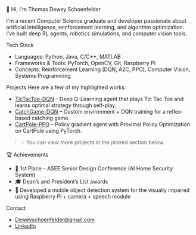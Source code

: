 👋 Hi, I'm Thomas Dewey Schoenfelder

I'm a recent Computer Science graduate and developer passionate about artificial intelligence, reinforcement learning, and algorithm optimization.
I’ve built deep RL agents, robotics simulations, and computer vision tools.

Tech Stack
- Languages: Python, Java, C/C++, MATLAB
- Frameworks & Tools: PyTorch, OpenCV, Git, Raspberry Pi
- Concepts: Reinforcement Learning (DQN, A2C, PPO), Computer Vision, Systems Programming

Projects
Here are a few of my highlighted works:

- [TicTacToe-DQN](https://github.com/DeweyScho/TicTacToe-DQN) – Deep Q-Learning agent that plays Tic Tac Toe and learns optimal strategy through self-play.
- [CatchGame-DQN](https://github.com/DeweyScho/CatchGame-DQN) – Custom environment + DQN training for a reflex-based catching game.
- [CartPole-PPO](https://github.com/DeweyScho/CartPole-PPO) – Policy gradient agent with Proximal Policy Optimization on CartPole using PyTorch.

> 💡 You can view more projects in the pinned section below.




🏆 Achievements
- 🥇 1st Place – ASEE Senior Design Conference (AI Home Security System)
- 🎓 Dean’s and President’s List awards
- 🤖 Developed a mobile object detection system for the visually impaired using Raspberry Pi + camera + speech module

Contact
- Deweyschoenfelder@gmail.com
- [LinkedIn](https://linkedin.com/in/DeweyScho)
